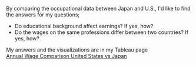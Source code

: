 By comparing the occupational data between Japan and U.S., I'd like to find the answers for my questions;
- Do educational background affect earnings? If yes, how?
- Do the wages on the same professions differ between two countries? If yes, how?

My answers and the visualizations are in my Tableau page  
[Annual Wage Comparison United States vs Japan](https://public.tableau.com/app/profile/sachie.tran/viz/JobPaymentComparisontheU_S_vsJapan/ByEducation)
